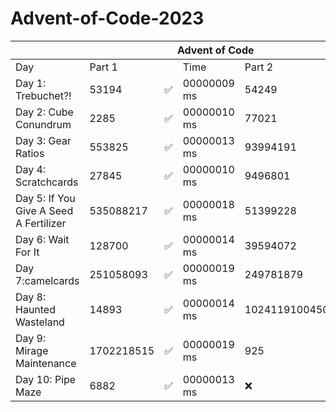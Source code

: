 ﻿# Advent-of-Code-2023

<table class="tg">
<thead>
  <tr>
    <th colspan="7">Advent of Code</th>
  </tr>
</thead>
<tbody>
  <tr>
    <td >Day</td>
    <td colspan="2">Part 1</td>
    <td>Time</td>
    <td colspan="2">Part 2</td>
    <td>Time</td>
  </tr>
  <tr>
    <td>Day 1: Trebuchet?!</td>
    <td>53194</td>
    <td>✅</td>
    <td>00000009 ms</td>
    <td>54249</td>
    <td>✅</td>
    <td>00000236 ms</td>
  </tr>
  <tr>
    <td>Day 2: Cube Conundrum</td>
    <td>2285</td>
    <td>✅</td>
    <td>00000010 ms</td>
    <td>77021</td>
    <td>✅</td>
    <td>00000058 ms</td>
  </tr>
  <tr>
    <td>Day 3: Gear Ratios</td>
    <td>553825</td>
    <td>✅</td>
    <td>00000013 ms</td>
    <td>93994191</td>
    <td>✅</td>
    <td>00000017 ms</td>
  </tr>
  <tr>
    <td>Day 4: Scratchcards</td>
    <td>27845</td>
    <td>✅</td>
    <td>00000010 ms</td>
    <td>9496801</td>
    <td>✅</td>
    <td>00000070 ms</td>
  </tr>
  <tr>
    <td>Day 5: If You Give A Seed A Fertilizer</td>
    <td>535088217</td>
    <td>✅</td>
    <td>00000018 ms</td>
    <td>51399228</td>
    <td>✅</td>
    <td>00002100 s</td>
  </tr>
  <tr>
    <td>Day 6: Wait For It</td>
    <td>128700</td>
    <td>✅</td>
    <td>00000014 ms</td>
    <td>39594072</td>
    <td>✅</td>
    <td>00000013 ms</td>
  </tr>
  <tr>
    <td>Day 7:camelcards</td>
    <td>251058093</td>
    <td>✅</td>
    <td>00000019 ms</td>
    <td>249781879</td>
    <td>✅</td>
    <td>00000025 ms</td>
  </tr>
  <tr>
    <td>Day 8: Haunted Wasteland</td>
    <td>14893</td>
    <td>✅</td>
    <td>00000014 ms</td>
    <td>10241191004509</td>
    <td>✅</td>
    <td>00000017 ms</td>
  </tr>
  <tr>
    <td>Day 9: Mirage Maintenance</td>
    <td>1702218515</td>
    <td>✅</td>
    <td>00000019 ms</td>
    <td>925</td>
    <td>✅</td>
    <td>00000012 ms</td>
  </tr>
<tr>
    <td>Day 10: Pipe Maze</td>
    <td>6882</td>
    <td>✅</td>
    <td>00000013 ms</td>
    <td colspan="3">❌</td>
  </tr>
</tbody>
</table>

